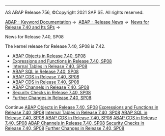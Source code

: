   

* * *

AS ABAP Release 756, ©Copyright 2021 SAP SE. All rights reserved.

[ABAP - Keyword Documentation](javascript:call_link\('abenabap.htm'\)) →  [ABAP - Release News](javascript:call_link\('abennews.htm'\)) →  [News for Release 7.40 and Its SPs](javascript:call_link\('abennews-740.htm'\)) → 

News for Release 7.40, SP08

The kernel release for Release 7.40, SP08 is 7.42.

-   [ABAP Objects in Release 7.40, SP08](javascript:call_link\('abennews-740_sp08-abap_objects.htm'\))
-   [Expressions and Functions in Release 7.40, SP08](javascript:call_link\('abennews-740_sp08-expressions.htm'\))
-   [Internal Tables in Release 7.40, SP08](javascript:call_link\('abennews-740_sp08-itab.htm'\))
-   [ABAP SQL in Release 7.40, SP08](javascript:call_link\('abennews-740_sp08-abap_sql.htm'\))
-   [ABAP CDS in Release 7.40, SP08](javascript:call_link\('abennews-740_sp08-abap_cds.htm'\))
-   [ABAP CDS in Release 7.40, SP08](javascript:call_link\('abennews-740_sp08-amdp.htm'\))
-   [ABAP Channels in Release 7.40, SP08](javascript:call_link\('abennews-740_sp08-abap_channels.htm'\))
-   [Security Checks in Release 7.40, SP08](javascript:call_link\('abennews-740_sp08-slin_sec.htm'\))
-   [Further Changes in Release 7.40, SP08](javascript:call_link\('abennews-740_sp08-others.htm'\))

Continue
[ABAP Objects in Release 7.40, SP08](javascript:call_link\('abennews-740_sp08-abap_objects.htm'\))
[Expressions and Functions in Release 7.40, SP08](javascript:call_link\('abennews-740_sp08-expressions.htm'\))
[Internal Tables in Release 7.40, SP08](javascript:call_link\('abennews-740_sp08-itab.htm'\))
[ABAP SQL in Release 7.40, SP08](javascript:call_link\('abennews-740_sp08-abap_sql.htm'\))
[ABAP CDS in Release 7.40, SP08](javascript:call_link\('abennews-740_sp08-abap_cds.htm'\))
[ABAP CDS in Release 7.40, SP08](javascript:call_link\('abennews-740_sp08-amdp.htm'\))
[ABAP Channels in Release 7.40, SP08](javascript:call_link\('abennews-740_sp08-abap_channels.htm'\))
[Security Checks in Release 7.40, SP08](javascript:call_link\('abennews-740_sp08-slin_sec.htm'\))
[Further Changes in Release 7.40, SP08](javascript:call_link\('abennews-740_sp08-others.htm'\))